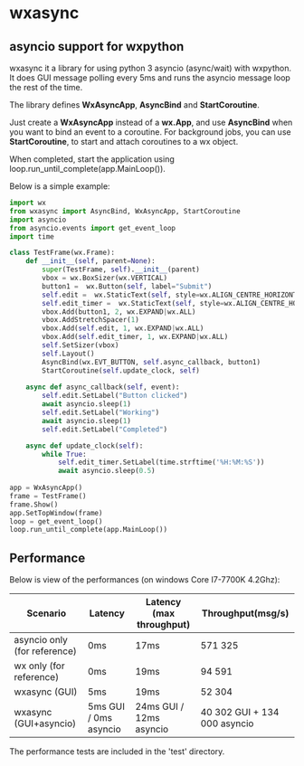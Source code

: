 # wxasync
## asyncio support for wxpython

wxasync it a library for using python 3 asyncio (async/wait) with wxpython.
 It does GUI message polling every 5ms and runs the asyncio message loop the rest of the time.

The library defines **WxAsyncApp**, **AsyncBind** and **StartCoroutine**.

Just create a **WxAsyncApp** instead of a **wx.App**, and use **AsyncBind** when you want
to bind an event to a coroutine. 
For background jobs, you can use **StartCoroutine**, to start and attach coroutines to a wx object.

When completed, start the application using loop.run_until_complete(app.MainLoop()).

Below is a simple example:

```python
import wx
from wxasync import AsyncBind, WxAsyncApp, StartCoroutine
import asyncio
from asyncio.events import get_event_loop
import time

class TestFrame(wx.Frame):
    def __init__(self, parent=None):
        super(TestFrame, self).__init__(parent)
        vbox = wx.BoxSizer(wx.VERTICAL)
        button1 =  wx.Button(self, label="Submit")
        self.edit =  wx.StaticText(self, style=wx.ALIGN_CENTRE_HORIZONTAL|wx.ST_NO_AUTORESIZE)
        self.edit_timer =  wx.StaticText(self, style=wx.ALIGN_CENTRE_HORIZONTAL|wx.ST_NO_AUTORESIZE)
        vbox.Add(button1, 2, wx.EXPAND|wx.ALL)
        vbox.AddStretchSpacer(1)
        vbox.Add(self.edit, 1, wx.EXPAND|wx.ALL)
        vbox.Add(self.edit_timer, 1, wx.EXPAND|wx.ALL)
        self.SetSizer(vbox)
        self.Layout()
        AsyncBind(wx.EVT_BUTTON, self.async_callback, button1)
        StartCoroutine(self.update_clock, self)
        
    async def async_callback(self, event):
        self.edit.SetLabel("Button clicked")
        await asyncio.sleep(1)
        self.edit.SetLabel("Working")
        await asyncio.sleep(1)
        self.edit.SetLabel("Completed")

    async def update_clock(self):
        while True:
            self.edit_timer.SetLabel(time.strftime('%H:%M:%S'))
            await asyncio.sleep(0.5)
            
app = WxAsyncApp()
frame = TestFrame()
frame.Show()
app.SetTopWindow(frame)
loop = get_event_loop()
loop.run_until_complete(app.MainLoop())
```

## Performance

Below is view of the performances (on windows Core I7-7700K 4.2Ghz):

| Scenario      |Latency  |  Latency (max throughput)| Throughput(msg/s) |
| ------------- |--------------|---------------------------------|-------------|
| asyncio only (for reference)  |0ms             |17ms                               |571 325|
| wx only (for reference)       |0ms             |19ms                               |94 591|
| wxasync (GUI) | 5ms            |19ms                               |52 304|
| wxasync (GUI+asyncio)| 5ms GUI / 0ms asyncio |24ms GUI / 12ms asyncio |40 302 GUI + 134 000 asyncio|


The performance tests are included in the 'test' directory.
